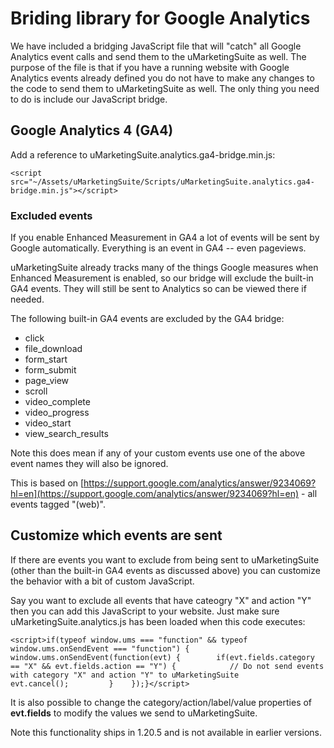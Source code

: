 # Briding library for Google Analytics

We have included a bridging JavaScript file that will "catch" all Google Analytics event calls and send them to the uMarketingSuite as well. The purpose of the file is that if you have a running website with Google Analytics events already defined you do not have to make any changes to the code to send them to uMarketingSuite as well. The only thing you need to do is include our JavaScript bridge.

## Google Analytics 4 (GA4)

Add a reference to uMarketingSuite.analytics.ga4-bridge.min.js:

    <script src="~/Assets/uMarketingSuite/Scripts/uMarketingSuite.analytics.ga4-bridge.min.js"></script>

### Excluded events

If you enable Enhanced Measurement in GA4 a lot of events will be sent by Google automatically. Everything is an event in GA4 -- even pageviews.

uMarketingSuite already tracks many of the things Google measures when Enhanced Measurement is enabled, so our bridge will exclude the built-in GA4 events. They will still be sent to Analytics so can be viewed there if needed. 

The following built-in GA4 events are excluded by the GA4 bridge:

- click
- file\_download
- form\_start
- form\_submit
- page\_view
- scroll
- video\_complete
- video\_progress
- video\_start
- view\_search\_results

Note this does mean if any of your custom events use one of the above event names they will also be ignored.

This is based on [https://support.google.com/analytics/answer/9234069?hl=en](https://support.google.com/analytics/answer/9234069?hl=en) - all events tagged "(web)".

## Customize which events are sent

If there are events you want to exclude from being sent to uMarketingSuite (other than the built-in GA4 events as discussed above) you can customize the behavior with a bit of custom JavaScript.

Say you want to exclude all events that have cateogry "X" and action "Y" then you can add this JavaScript to your website. Just make sure uMarketingSuite.analytics.js has been loaded when this code executes:

    <script>if(typeof window.ums === "function" && typeof window.ums.onSendEvent === "function") {    window.ums.onSendEvent(function(evt) {        if(evt.fields.category == "X" && evt.fields.action == "Y") {            // Do not send events with category "X" and action "Y" to uMarketingSuite            evt.cancel();         }    });}</script>

It is also possible to change the category/action/label/value properties of **evt.fields** to modify the values we send to uMarketingSuite.

Note this functionality ships in 1.20.5 and is not available in earlier versions.